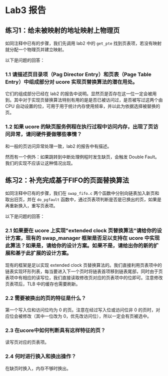 # Lab3 报告

## 练习1：给未被映射的地址映射上物理页

如同注释中已有的步骤，我们先调用 lab2 中的 `get_pte` 找到页表项，若没有映射就分配一个物理页并建立映射。

以下是问题的回答：

### 1.1 请描述页目录项（Pag Director Entry）和页表（Page Table Entry）中组成部分对 ucore 实现页替换算法的潜在用处。

它们的组成部分已经在 lab2 的报告中说明。显然页是否存在这一位一定会被用到。其中对于实现页替换算法特别有用的是是否已被访问过，是否被写过这两个由 CPU 自动设置的位，可用于用于统计内存使用频率，并以此为依据选择被替换的页。

### 1.2 如果 ucore 的缺页服务例程在执行过程中访问内存，出现了页访问异常，请问硬件要做哪些事情？

和一般的页访问异常处理一致，lab2 的报告中有描述。

然而有一个例外：如果跳转到中断处理例程时发生缺页，会触发 Double Fault。我们的实现不应该让这种情况出现。

## 练习2：补充完成基于FIFO的页面替换算法

如同注释中已有的步骤，我们在 `swap_fifo.c` 两个函数中分别向链表加入新页和取出旧页，并在 `do_pgfault` 函数中，通过页表项判断是否是已换出的页，如果是再重新换入，重写页表项。

以下是问题的回答：

### 2.1 如果要在 ucore 上实现"extended clock 页替换算法"请给你的设计方案，现有的 swap_manager 框架是否足以支持在 ucore 中实现此算法？如果是，请给你的设计方案。如果不是，请给出你的新的扩展和基于此扩展的设计方案。

现有的框架是足以实现 extended clock 页替换算法的。我们直接利用页表项中的链表实现环形列表，每当要进入下一个页时将链表首项移到链表尾部，同时由于页表项中有相应的读写位，我们直接读取修改页对应的页表项中的位即可。注意修改页表项后，TLB 中的缓存也需要刷新。

### 2.2 需要被换出的页的特征是什么？

第一个写入位和访问位均为 0 的页。注意在经过写入位或访问位非 0 的页时，对应位会被修改（其中一位改为 0，优先改访问位），所以一定会有页被选中。

### 2.3 在ucore中如何判断具有这样特征的页？

读写页对应的页表项。

### 2.4 何时进行换入和换出操作？

在缺页时换入，内存不够时换出。